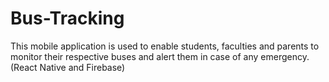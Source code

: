# Bus-Tracking
This mobile application is used to  enable students, faculties and  parents to monitor their respective  buses and alert them in case of any  emergency.(React Native and Firebase)

